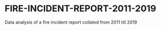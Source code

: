 # FIRE-INCIDENT-REPORT-2011-2019
Data analysis of a fire incident report collated from 2011 till 2019
